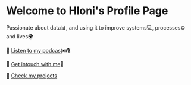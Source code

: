 # Welcome to Hloni's Profile Page
Passionate about data📊, and using it to improve systems💻, processes⚙️ and lives🌍


🎯 [Listen to my podcast](https://open.spotify.com/show/4z357EuGAo7z7cXTRlxzsn?si=u6tt3UQyQDSeDx_FE71KVA&nd=1)⏯️🎙️

🎯 [Get intouch with me](https://www.linkedin.com/in/hlonolofatso-ernest-mokotoane-a16b51112/)📧

🎯 [Check my projects]()


